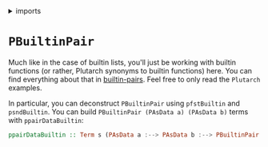 <details>
<summary> imports </summary>
<p>

```haskell
module Plutarch.Docs.PBuiltinPair () where 
import Plutarch.Prelude ()
```

</p>
</details>

# `PBuiltinPair`

Much like in the case of builtin lists, you'll just be working with builtin functions (or rather, Plutarch synonyms to builtin functions) here. You can find everything about 
that in [builtin-pairs](https://github.com/Plutonomicon/plutonomicon/blob/main/builtin-pairs.md). Feel free to only read the `Plutarch` examples.

In particular, you can deconstruct `PBuiltinPair` using `pfstBuiltin` and `psndBuiltin`. You can build `PBuiltinPair (PAsData a) (PAsData b)` terms with `ppairDataBuiltin`:

```hs
ppairDataBuiltin :: Term s (PAsData a :--> PAsData b :--> PBuiltinPair (PAsData a) (PAsData b))
```
